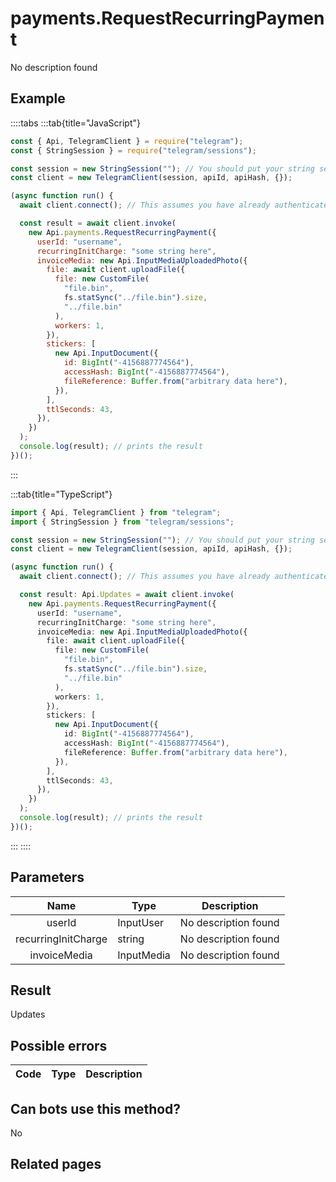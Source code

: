 # payments.RequestRecurringPayment

No description found

## Example

::::tabs
:::tab{title="JavaScript"}

```js
const { Api, TelegramClient } = require("telegram");
const { StringSession } = require("telegram/sessions");

const session = new StringSession(""); // You should put your string session here
const client = new TelegramClient(session, apiId, apiHash, {});

(async function run() {
  await client.connect(); // This assumes you have already authenticated with .start()

  const result = await client.invoke(
    new Api.payments.RequestRecurringPayment({
      userId: "username",
      recurringInitCharge: "some string here",
      invoiceMedia: new Api.InputMediaUploadedPhoto({
        file: await client.uploadFile({
          file: new CustomFile(
            "file.bin",
            fs.statSync("../file.bin").size,
            "../file.bin"
          ),
          workers: 1,
        }),
        stickers: [
          new Api.InputDocument({
            id: BigInt("-4156887774564"),
            accessHash: BigInt("-4156887774564"),
            fileReference: Buffer.from("arbitrary data here"),
          }),
        ],
        ttlSeconds: 43,
      }),
    })
  );
  console.log(result); // prints the result
})();
```

:::

:::tab{title="TypeScript"}

```ts
import { Api, TelegramClient } from "telegram";
import { StringSession } from "telegram/sessions";

const session = new StringSession(""); // You should put your string session here
const client = new TelegramClient(session, apiId, apiHash, {});

(async function run() {
  await client.connect(); // This assumes you have already authenticated with .start()

  const result: Api.Updates = await client.invoke(
    new Api.payments.RequestRecurringPayment({
      userId: "username",
      recurringInitCharge: "some string here",
      invoiceMedia: new Api.InputMediaUploadedPhoto({
        file: await client.uploadFile({
          file: new CustomFile(
            "file.bin",
            fs.statSync("../file.bin").size,
            "../file.bin"
          ),
          workers: 1,
        }),
        stickers: [
          new Api.InputDocument({
            id: BigInt("-4156887774564"),
            accessHash: BigInt("-4156887774564"),
            fileReference: Buffer.from("arbitrary data here"),
          }),
        ],
        ttlSeconds: 43,
      }),
    })
  );
  console.log(result); // prints the result
})();
```

:::
::::

## Parameters

|        Name         | Type       | Description          |
| :-----------------: | ---------- | -------------------- |
|       userId        | InputUser  | No description found |
| recurringInitCharge | string     | No description found |
|    invoiceMedia     | InputMedia | No description found |

## Result

Updates

## Possible errors

| Code | Type | Description |
| :--: | ---- | ----------- |

## Can bots use this method?

No

## Related pages
